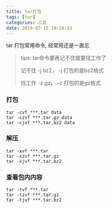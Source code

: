 ```yaml
---
title: tar打包
tags: [tar]
categories: 工具
date: 2019-07-15 19:28:33
---
```


tar 打包常用命令, 经常用还是一直忘

> tips:  tar命令要再记不住就要找工作了
>
>   记不住  -j bz2， -j 打包的是bz2格式
>
>   找工作 -z gz， -z 打包的是gz格式 

### 打包

```
tar -cvf ***.tar data
tar -czvf ***.tar.gz data
tar -cjvf ***.tar.bz2 data
```

<!-- more -->

### 解压

```
tar -xvf ***.tar
tar -xzvf ***.tar.gz
tar -xjvf ***.tar.bz2
```

### 查看包内内容

```
tar -tvf ***.tar
tar -tzvf ***.tar.gz
tar -tjvf ***.tar.bz2
```